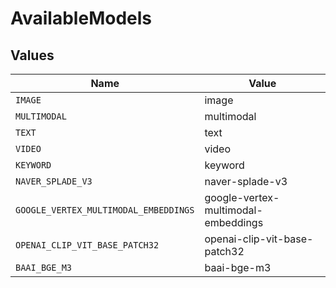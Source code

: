 # AvailableModels


## Values

| Name                                  | Value                                 |
| ------------------------------------- | ------------------------------------- |
| `IMAGE`                               | image                                 |
| `MULTIMODAL`                          | multimodal                            |
| `TEXT`                                | text                                  |
| `VIDEO`                               | video                                 |
| `KEYWORD`                             | keyword                               |
| `NAVER_SPLADE_V3`                     | naver-splade-v3                       |
| `GOOGLE_VERTEX_MULTIMODAL_EMBEDDINGS` | google-vertex-multimodal-embeddings   |
| `OPENAI_CLIP_VIT_BASE_PATCH32`        | openai-clip-vit-base-patch32          |
| `BAAI_BGE_M3`                         | baai-bge-m3                           |